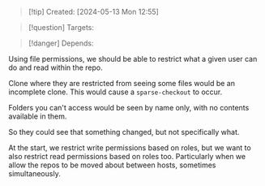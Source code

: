 
>[!tip] Created: [2024-05-13 Mon 12:55]

>[!question] Targets: 

>[!danger] Depends: 

Using file permissions, we should be able to restrict what a given user can do and read within the repo.

Clone where they are restricted from seeing some files would be an incomplete clone.
This would cause a `sparse-checkout` to occur.

Folders you can't access would be seen by name only, with no contents available in them.

So they could see that something changed, but not specifically what.

At the start, we restrict write permissions based on roles, but we want to also restrict read permissions based on roles too.  Particularly when we allow the repos to be moved about between hosts, sometimes simultaneously.